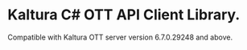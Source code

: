 # Kaltura C# OTT API Client Library.
Compatible with Kaltura OTT server version 6.7.0.29248 and above.
